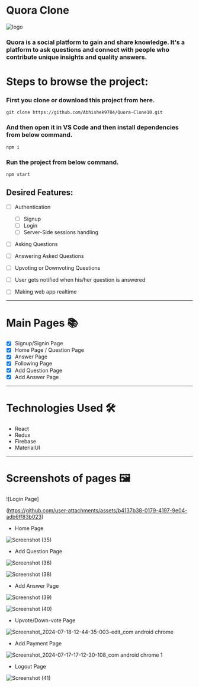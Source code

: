 # Quora Clone

![logo](https://qph.fs.quoracdn.net/main-qimg-edd39bccdd4de5b3571f225bc8dd534c)

### Quora is a social platform to gain and share knowledge. It's a platform to ask questions and connect with people who contribute unique insights and quality answers.

# Steps to browse the project:

### First you clone or download this project from here.

```
git clone https://github.com/Abhishek9784/Quora-Clone10.git
```

### And then open it in VS Code and then install dependencies from below command.

```
npm i
```

### Run the project from below command.

```
npm start
```

## Desired Features:

- [ ] Authentication
  - [ ] Signup
  - [ ] Login
  - [ ] Server-Side sessions handling
  
- [ ] Asking Questions
- [ ] Answering Asked Questions
- [ ] Upvoting or Downvoting Questions

- [ ] User gets notified when his/her question is answered
- [ ] Making web app realtime


---

# Main Pages :books:

- [x] Signup/Signin Page
- [x] Home Page / Question Page 
- [x] Answer Page
- [x] Following Page
- [x] Add Question Page
- [x] Add Answer Page

---

# Technologies Used :hammer_and_wrench:

- React
- Redux
- Firebase
- MaterialUI

---

# Screenshots of pages :framed_picture:


![Login Page]

(https://github.com/user-attachments/assets/b4137b38-0179-4197-9e04-adb6ff83b023)



- Home Page

![Screenshot (35)](https://github.com/user-attachments/assets/7f2db7da-fa01-4daf-af14-13e68132449d)




- Add Question Page

![Screenshot (36)](https://github.com/user-attachments/assets/f84abeab-3efc-4fe2-9f81-00b15b5555df)



![Screenshot (38)](https://github.com/user-attachments/assets/783762ef-b1cb-4931-98a7-0107b3f4daed)



- Add Answer Page


![Screenshot (39)](https://github.com/user-attachments/assets/17952eb7-160d-4041-afdd-c01cca40ff6a)




![Screenshot (40)](https://github.com/user-attachments/assets/b39507c8-ff57-48e5-af3d-bbd790196c32)



- Upvote/Down-vote Page


![Screenshot_2024-07-18-12-44-35-003-edit_com android chrome](https://github.com/user-attachments/assets/517ac1bc-4223-4a29-af48-62846f378a10)


- Add Payment Page


![Screenshot_2024-07-17-17-12-30-108_com android chrome 1](https://github.com/user-attachments/assets/62ac0310-dbf6-49cc-8ca5-e8499169817a)



- Logout Page


![Screenshot (41)](https://github.com/user-attachments/assets/1899408b-083a-44c7-b0fe-00711a81f217)
